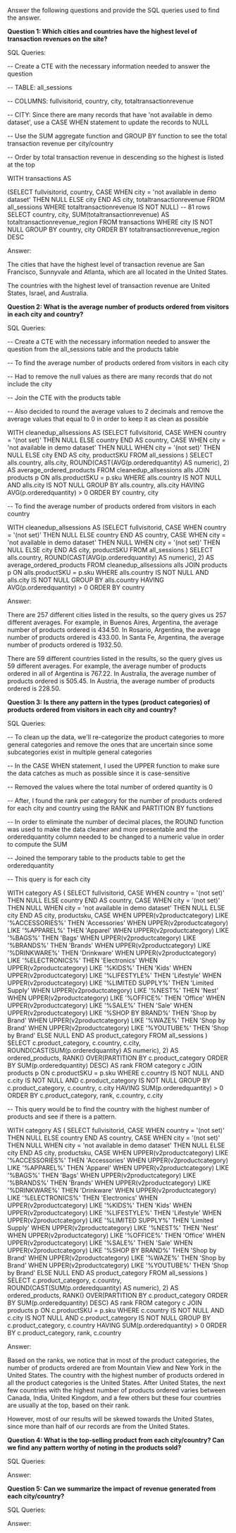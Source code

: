 Answer the following questions and provide the SQL queries used to find the answer.

    
**Question 1: Which cities and countries have the highest level of transaction revenues on the site?**


SQL Queries:

-- Create a CTE with the necessary information needed to answer the question

-- TABLE: all_sessions 

-- COLUMNS: fullvisitorid, country, city, totaltransactionrevenue

-- CITY: Since there are many records that have 'not available in demo dataset', use a CASE WHEN statement to update the records to NULL

-- Use the SUM aggregate function and GROUP BY function to see the total transaction revenue per city/country

-- Order by total transaction revenue in descending so the highest is listed at the top


WITH transactions AS

(SELECT 
	fullvisitorid, 
	country, 
 	CASE WHEN
 	city = 'not available in demo dataset' 	THEN NULL
	ELSE city
 	END AS city, 
	totaltransactionrevenue
FROM all_sessions
WHERE totaltransactionrevenue IS NOT NULL)
-- 81 rows
SELECT country, city, SUM(totaltransactionrevenue) AS totaltransactionrevenue_region
FROM transactions
WHERE city IS NOT NULL
GROUP BY country, city
ORDER BY totaltransactionrevenue_region DESC

Answer:

The cities that have the highest level of transaction revenue are San Francisco, Sunnyvale and Atlanta, which are all located in the United States.

The countries with the highest level of transaction revenue are United States, Israel, and Australia.


**Question 2: What is the average number of products ordered from visitors in each city and country?**


SQL Queries:

-- Create a CTE with the necessary information needed to answer the question from the all_sessions table and the products table

-- To find the average number of products ordered from visitors in each city

-- Had to remove the null values as there are many records that do not include the city

-- Join the CTE with the products table 

-- Also decided to round the average values to 2 decimals and remove the average values that equal to 0 in order to keep it as clean as possible


WITH cleanedup_allsessions AS
(SELECT
	fullvisitorid,
	CASE 
 	WHEN country = '(not set)' 
 	THEN NULL
	ELSE country
	END AS country, 
	CASE 
 	WHEN city = 'not available in demo dataset' THEN NULL
 	WHEN city = '(not set)' THEN NULL
	ELSE city
	END AS city, 
	productSKU
 FROM all_sessions
)
SELECT 
	alls.country, 
	alls.city, 
	ROUND(CAST(AVG(p.orderedquantity) AS numeric), 2) AS average_ordered_products
FROM cleanedup_allsessions alls
JOIN products p ON alls.productSKU = p.sku
WHERE alls.country IS NOT NULL 
AND alls.city IS NOT NULL
GROUP BY alls.country, alls.city
HAVING AVG(p.orderedquantity) > 0
ORDER BY country, city


-- To find the average number of products ordered from visitors in each country


WITH cleanedup_allsessions AS
(SELECT
	fullvisitorid,
	CASE WHEN country = '(not set)' THEN NULL
	ELSE country
	END AS country, 
	CASE 
 	WHEN city = 'not available in demo dataset' THEN NULL
 	WHEN city = '(not set)' THEN NULL
	ELSE city
	END AS city, 
	productSKU
 FROM all_sessions
)
SELECT 
	alls.country, 
	ROUND(CAST(AVG(p.orderedquantity) AS numeric), 2) AS average_ordered_products
FROM cleanedup_allsessions alls
JOIN products p ON alls.productSKU = p.sku
WHERE alls.country IS NOT NULL 
AND alls.city IS NOT NULL
GROUP BY alls.country
HAVING AVG(p.orderedquantity) > 0
ORDER BY country


Answer:

There are 257 different cities listed in the results, so the query gives us 257 different averages. For example, in Buenos Aires, Argentina, the average number of products ordered is 434.50.
In Rosario, Argentina, the average number of products ordered is 433.00. In Santa Fe, Argentina, the average number of products ordered is 1932.50.

There are 59 different countries listed in the results, so the query gives us 59 different averages. For example, the average number of products ordered in all of Argentina is 767.22. In Australia, the average number of products ordered is 505.45. In Austria, the average number of products ordered is 228.50.




**Question 3: Is there any pattern in the types (product categories) of products ordered from visitors in each city and country?**


SQL Queries:

-- To clean up the data, we'll re-categorize the product categories to more general categories and remove the ones that are uncertain since some subcategories exist in multiple general categories

-- In the CASE WHEN statement, I used the UPPER function to make sure the data catches as much as possible since it is case-sensitive

-- Removed the values where the total number of ordered quantity is 0

-- After, I found the rank per category for the number of products ordered for each city and country using the RANK and PARTITION BY functions

-- In order to eliminate the number of decimal places, the ROUND function was used to make the data cleaner and more presentable and the orderedquantity column needed to be changed to a numeric value in order to compute the SUM

-- Joined the temporary table to the products table to get the orderedquantity


-- This query is for each city

WITH category AS
(
SELECT 
	fullvisitorid, 
	CASE WHEN country = '(not set)' THEN NULL
	ELSE country
	END AS country, 
	CASE 
 	WHEN city = '(not set)' THEN NULL
 	WHEN city = 'not available in demo dataset' THEN NULL
	ELSE city
	END AS city, 
	productsku, 
	CASE 
	WHEN UPPER(v2productcategory) LIKE '%ACCESSORIES%' THEN 'Accessories'
	WHEN UPPER(v2productcategory) LIKE '%APPAREL%' THEN 'Apparel'
	WHEN UPPER(v2productcategory) LIKE '%BAGS%' THEN 'Bags'
	WHEN UPPER(v2productcategory) LIKE '%BRANDS%' THEN 'Brands'
	WHEN UPPER(v2productcategory) LIKE '%DRINKWARE%' THEN 'Drinkware'
	WHEN UPPER(v2productcategory) LIKE '%ELECTRONICS%' THEN 'Electronics'
	WHEN UPPER(v2productcategory) LIKE '%KIDS%' THEN 'Kids'
	WHEN UPPER(v2productcategory) LIKE '%LIFESTYLE%' THEN 'Lifestyle'
	WHEN UPPER(v2productcategory) LIKE '%LIMITED SUPPLY%' THEN 'Limited Supply'
	WHEN UPPER(v2productcategory) LIKE '%NEST%' THEN 'Nest'
	WHEN UPPER(v2productcategory) LIKE '%OFFICE%' THEN 'Office'
	WHEN UPPER(v2productcategory) LIKE '%SALE%' THEN 'Sale'
	WHEN UPPER(v2productcategory) LIKE '%SHOP BY BRAND%' THEN 'Shop by Brand'
	WHEN UPPER(v2productcategory) LIKE '%WAZE%' THEN 'Shop by Brand'
	WHEN UPPER(v2productcategory) LIKE '%YOUTUBE%' THEN 'Shop by Brand'
	ELSE NULL
	END AS product_category
FROM all_sessions
)
SELECT 
	c.product_category,
	c.country, 
	c.city,
	ROUND(CAST(SUM(p.orderedquantity) AS numeric), 2) AS ordered_products,
	RANK() OVER(PARTITION BY c.product_category ORDER BY SUM(p.orderedquantity) DESC) AS rank
FROM category c
JOIN products p ON c.productSKU = p.sku
WHERE c.country IS NOT NULL 
AND c.city IS NOT NULL
AND c.product_category IS NOT NULL
GROUP BY c.product_category, c.country, c.city
HAVING SUM(p.orderedquantity) > 0
ORDER BY c.product_category, rank, c.country, c.city


-- This query would be to find the country with the highest number of products and see if there is a pattern.


WITH category AS
(
SELECT 
	fullvisitorid, 
	CASE WHEN country = '(not set)' THEN NULL
	ELSE country
	END AS country, 
	CASE 
 	WHEN city = '(not set)' THEN NULL
 	WHEN city = 'not available in demo dataset' THEN NULL
	ELSE city
	END AS city, 
	productsku, 
	CASE 
	WHEN UPPER(v2productcategory) LIKE '%ACCESSORIES%' THEN 'Accessories'
	WHEN UPPER(v2productcategory) LIKE '%APPAREL%' THEN 'Apparel'
	WHEN UPPER(v2productcategory) LIKE '%BAGS%' THEN 'Bags'
	WHEN UPPER(v2productcategory) LIKE '%BRANDS%' THEN 'Brands'
	WHEN UPPER(v2productcategory) LIKE '%DRINKWARE%' THEN 'Drinkware'
	WHEN UPPER(v2productcategory) LIKE '%ELECTRONICS%' THEN 'Electronics'
	WHEN UPPER(v2productcategory) LIKE '%KIDS%' THEN 'Kids'
	WHEN UPPER(v2productcategory) LIKE '%LIFESTYLE%' THEN 'Lifestyle'
	WHEN UPPER(v2productcategory) LIKE '%LIMITED SUPPLY%' THEN 'Limited Supply'
	WHEN UPPER(v2productcategory) LIKE '%NEST%' THEN 'Nest'
	WHEN UPPER(v2productcategory) LIKE '%OFFICE%' THEN 'Office'
	WHEN UPPER(v2productcategory) LIKE '%SALE%' THEN 'Sale'
	WHEN UPPER(v2productcategory) LIKE '%SHOP BY BRAND%' THEN 'Shop by Brand'
	WHEN UPPER(v2productcategory) LIKE '%WAZE%' THEN 'Shop by Brand'
	WHEN UPPER(v2productcategory) LIKE '%YOUTUBE%' THEN 'Shop by Brand'
	ELSE NULL
	END AS product_category
FROM all_sessions
)
SELECT 
	c.product_category,
	c.country, 
	ROUND(CAST(SUM(p.orderedquantity) AS numeric), 2) AS ordered_products,
	RANK() OVER(PARTITION BY c.product_category ORDER BY SUM(p.orderedquantity) DESC) AS rank
FROM category c
JOIN products p ON c.productSKU = p.sku
WHERE c.country IS NOT NULL 
AND c.city IS NOT NULL
AND c.product_category IS NOT NULL
GROUP BY c.product_category, c.country
HAVING SUM(p.orderedquantity) > 0
ORDER BY c.product_category, rank, c.country


Answer:

Based on the ranks, we notice that in most of the product categories, the number of products ordered are from Mountain View and New York in the United States. The country with the highest number of products ordered in all the product categories is the United States. After United States, the next few countries with the highest number of products ordered varies between Canada, India, United Kingdom, and a few others but these four countries are usually at the top, based on their rank.

However, most of our results will be skewed towards the United States, since more than half of our records are from the United States.




**Question 4: What is the top-selling product from each city/country? Can we find any pattern worthy of noting in the products sold?**


SQL Queries:



Answer:





**Question 5: Can we summarize the impact of revenue generated from each city/country?**

SQL Queries:



Answer:







